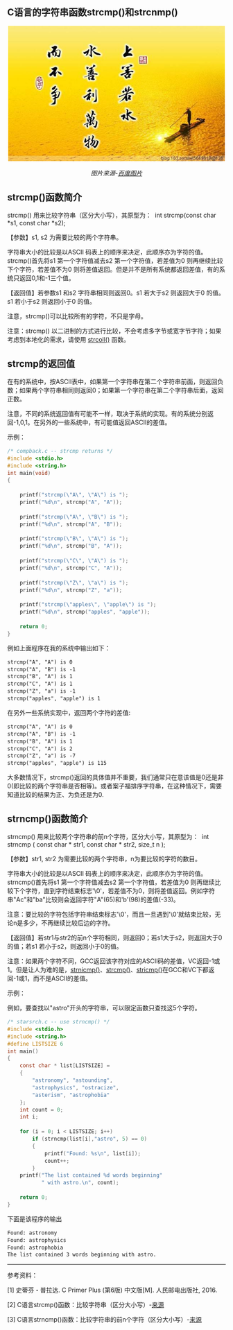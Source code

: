 ## C语言的字符串函数strcmp()和strcnmp()

<center>
<img src="image\上善若水.jpg" width="500">

*图片来源-[百度图片](https://image.baidu.com/search/detail?ct=503316480&z=0&ipn=d&word=%E4%B8%8A%E5%96%84%E8%8B%A5%E6%B0%B4%20%E6%B0%B4%E5%96%84%E5%88%A9%E4%B8%87%E7%89%A9%E8%80%8C%E4%B8%8D%E4%BA%89&step_word=&hs=0&pn=0&spn=0&di=197195125380&pi=0&rn=1&tn=baiduimagedetail&is=0%2C0&istype=0&ie=utf-8&oe=utf-8&in=&cl=2&lm=-1&st=undefined&cs=3014436928%2C408636082&os=2774492824%2C3633186762&simid=4270932706%2C846333430&adpicid=0&lpn=0&ln=1952&fr=&fmq=1497231032461_R&fm=&ic=undefined&s=undefined&se=&sme=&tab=0&width=undefined&height=undefined&face=undefined&ist=&jit=&cg=&bdtype=0&oriquery=&objurl=http%3A%2F%2Fimg319.ph.126.net%2F8bw1P6ifPhco4NR_0fxQag%3D%3D%2F3827496733311898932.jpg&fromurl=ippr_z2C%24qAzdH3FAzdH3Fks52_z%26e3B8mn_z%26e3Bv54AzdH3Ffvstktg288da%408dmAzdH3Fks52AzdH3FfpwptvAzdH3F8db0baaldda8abd0b9n9c00aAzdH3F&gsm=0&rpstart=0&rpnum=0)*

</center>

## strcmp()函数简介

strcmp() 用来比较字符串（区分大小写），其原型为：
​    int strcmp(const char *s1, const char *s2);

【参数】s1, s2 为需要比较的两个字符串。

字符串大小的比较是以ASCII 码表上的顺序来决定，此顺序亦为字符的值。strcmp()首先将s1 第一个字符值减去s2 第一个字符值，若差值为0 则再继续比较下个字符，若差值不为0 则将差值返回。但是并不是所有系统都返回差值，有的系统只返回0,1和-1三个值。

【返回值】若参数s1 和s2 字符串相同则返回0。s1 若大于s2 则返回大于0 的值。s1 若小于s2 则返回小于0 的值。

注意，strcmp()可以比较所有的字符，不只是字母。

注意：strcmp() 以二进制的方式进行比较，不会考虑多字节或宽字节字符；如果考虑到本地化的需求，请使用 [strcoll()](http://c.biancheng.net/cpp/html/163.html) 函数。

## strcmp的返回值

在有的系统中，按ASCII表中，如果第一个字符串在第二个字符串前面，则返回负数；如果两个字符串相同则返回0；如果第一个字符串在第二个字符串后面，返回正数。

注意，不同的系统返回值有可能不一样，取决于系统的实现。有的系统分别返回-1,0,1。在另外的一些系统中，有可能值返回ASCII的差值。

示例：

```c
/* compback.c -- strcmp returns */
#include <stdio.h>
#include <string.h>
int main(void)
{
    
    printf("strcmp(\"A\", \"A\") is ");
    printf("%d\n", strcmp("A", "A"));
    
    printf("strcmp(\"A\", \"B\") is ");
    printf("%d\n", strcmp("A", "B"));
    
    printf("strcmp(\"B\", \"A\") is ");
    printf("%d\n", strcmp("B", "A"));
    
    printf("strcmp(\"C\", \"A\") is ");
    printf("%d\n", strcmp("C", "A"));
    
    printf("strcmp(\"Z\", \"a\") is ");
    printf("%d\n", strcmp("Z", "a"));
    
    printf("strcmp(\"apples\", \"apple\") is ");
    printf("%d\n", strcmp("apples", "apple"));
    
    return 0;
}
```

例如上面程序在我的系统中输出如下：

```tex
strcmp("A", "A") is 0
strcmp("A", "B") is -1
strcmp("B", "A") is 1
strcmp("C", "A") is 1
strcmp("Z", "a") is -1
strcmp("apples", "apple") is 1
```

在另外一些系统实现中，返回两个字符的差值:

```tex
strcmp("A", "A") is 0
strcmp("A", "B") is -1
strcmp("B", "A") is 1
strcmp("C", "A") is 2
strcmp("Z", "a") is -7
strcmp("apples", "apple") is 115
```

大多数情况下，strcmp()返回的具体值并不重要，我们通常只在意该值是0还是非0(即比较的两个字符串是否相等)。或者案子福排序字符串，在这种情况下，需要知道比较的结果为正、为负还是为0.

## strncmp()函数简介

strncmp() 用来比较两个字符串的前n个字符，区分大小写，其原型为：
​    int strncmp ( const char * str1, const char * str2, size_t n );

【参数】str1, str2 为需要比较的两个字符串，n为要比较的字符的数目。

字符串大小的比较是以ASCII 码表上的顺序来决定，此顺序亦为字符的值。strncmp()首先将s1 第一个字符值减去s2 第一个字符值，若差值为0 则再继续比较下个字符，直到字符结束标志'\0'，若差值不为0，则将差值返回。例如字符串"Ac"和"ba"比较则会返回字符"A"(65)和'b'(98)的差值(-33)。

注意：要比较的字符包括字符串结束标志'\0'，而且一旦遇到'\0'就结束比较，无论n是多少，不再继续比较后边的字符。

【返回值】若str1与str2的前n个字符相同，则返回0；若s1大于s2，则返回大于0的值；若s1 若小于s2，则返回小于0的值。

注意：如果两个字符不同，GCC返回该字符对应的ASCII码的差值，VC返回-1或1。但是让人为难的是，[strnicmp()](http://c.biancheng.net/cpp/html/2718.html)、[strcmp()](http://c.biancheng.net/cpp/html/162.html)、[stricmp()](http://c.biancheng.net/cpp/html/2713.html)在GCC和VC下都返回-1或1，而不是ASCII的差值。

示例：

例如，要查找以"astro"开头的字符串，可以限定函数只查找这5个字符。

```c
/* starsrch.c -- use strncmp() */
#include <stdio.h>
#include <string.h>
#define LISTSIZE 6
int main()
{
    const char * list[LISTSIZE] =
    {
        "astronomy", "astounding",
        "astrophysics", "ostracize",
        "asterism", "astrophobia"
    };
    int count = 0;
    int i;
    
    for (i = 0; i < LISTSIZE; i++)
        if (strncmp(list[i],"astro", 5) == 0)
        {
            printf("Found: %s\n", list[i]);
            count++;
        }
    printf("The list contained %d words beginning"
           " with astro.\n", count);
    
    return 0;
}
```

下面是该程序的输出

```tex
Found: astronomy
Found: astrophysics
Found: astrophobia
The list contained 3 words beginning with astro.
```



---

参考资料：

[1]  史蒂芬・普拉达. C Primer Plus (第6版) 中文版[M]. 人民邮电出版社, 2016.

[2] C语言strcmp()函数：比较字符串（区分大小写）-[来源](http://c.biancheng.net/cpp/html/162.html)

[3] C语言strncmp()函数：比较字符串的前n个字符（区分大小写）-[来源](http://c.biancheng.net/cpp/html/2717.html)